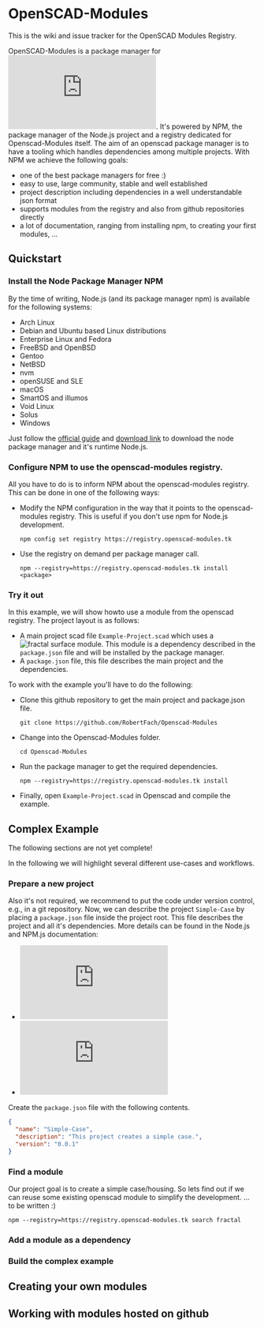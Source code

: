 # OpenSCAD-Modules
This is the wiki and issue tracker for the OpenSCAD Modules Registry.

OpenSCAD-Modules is a package manager for ![OpenSCAD](http://www.openscad.org/index.html). It's powered by NPM, the package manager of the Node.js project and a registry dedicated for Openscad-Modules itself. 
The aim of an openscad package manager is to have a tooling which handles dependencies among multiple projects. With NPM we achieve the following goals:
  - one of the best package managers for free :)
  - easy to use, large community, stable and well established
  - project description including dependencies in a well understandable json format
  - supports modules from the registry and also from github repositories directly
  - a lot of documentation, ranging from installing npm, to creating your first modules, ...

## Quickstart
### Install the Node Package Manager NPM
By the time of writing, Node.js (and its package manager npm) is available for the following systems:
  -  Arch Linux
  -  Debian and Ubuntu based Linux distributions
  -  Enterprise Linux and Fedora
  -  FreeBSD and OpenBSD
  -  Gentoo
  -  NetBSD
  -  nvm
  -  openSUSE and SLE
  -  macOS
  -  SmartOS and illumos
  -  Void Linux
  -  Solus
  -  Windows
  
Just follow the [official guide](https://docs.npmjs.com/getting-started/installing-node) and [download link](https://nodejs.org/en/download/) to download the node package manager and it's runtime Node.js. 

### Configure NPM to use the openscad-modules registry.
All you have to do is to inform NPM about the openscad-modules registry. This can be done in one of the following ways:
  - Modify the NPM configuration in the way that it points to the openscad-modules registry. This is useful if you don't use npm for Node.js development.
    
    ```npm config set registry https://registry.openscad-modules.tk```
    
  - Use the registry on demand per package manager call.
    
    ```npm --registry=https://registry.openscad-modules.tk install <package>```
  
### Try it out
In this example, we will show howto use a module from the openscad registry. The project layout is as follows:
  - A main project scad file `Example-Project.scad` which uses a ![fractal surface module](https://github.com/RobertFach/openscad-fractals). This module is a dependency described in the `package.json` file and will be installed by the package manager.
  - A `package.json` file, this file describes the main project and the dependencies.
 
To work with the example you'll have to do the following:
  - Clone this github repository to get the main project and package.json file.
  
    ```git clone https://github.com/RobertFach/Openscad-Modules```
    
  - Change into the Openscad-Modules folder.
  
    ```cd Openscad-Modules```
  - Run the package manager to get the required dependencies.
  
    ```npm --registry=https://registry.openscad-modules.tk install```
    
  - Finally, open `Example-Project.scad` in Openscad and compile the example.

## Complex Example
The following sections are not yet complete!

In the following we will highlight several different use-cases and workflows.

### Prepare a new project
Also it's not required, we recommend to put the code under version control, e.g., in a git repository. Now, we can describe the project `Simple-Case` by placing a `package.json` file inside the project root. This file describes the project and all it's dependencies. More details can be found in the Node.js and NPM.js documentation:
  - ![NPM.js package.json](https://docs.npmjs.com/files/package.json)
  - ![NPM.js package.json - Getting started Guide](https://docs.npmjs.com/getting-started/using-a-package.json)

Create the `package.json` file with the following contents.
```json
{
  "name": "Simple-Case",
  "description": "This project creates a simple case.",
  "version": "0.0.1"
}
```
### Find a module
Our project goal is to create a simple case/housing. So lets find out if we can reuse some existing openscad module to simplify the development. ... to be written :)

```npm --registry=https://registry.openscad-modules.tk search fractal```

### Add a module as a dependency
### Build the complex example

## Creating your own modules

## Working with modules hosted on github
